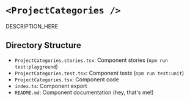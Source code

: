 # `<ProjectCategories />`

DESCRIPTION_HERE

## Directory Structure

- `ProjectCategories.stories.tsx`: Component stories (`npm run test:playground`)
- `ProjectCategories.test.tsx`: Component tests (`npm run test:unit`)
- `ProjectCategories.tsx`: Component code
- `index.ts`: Component export
- `README.md`: Component documentation (hey, that's me!)
